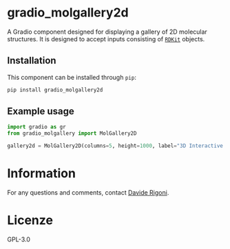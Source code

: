 # gradio_molgallery2d
A Gradio component designed for displaying a gallery of 2D molecular structures. It is designed to accept inputs consisting of [`RDKit`](https://www.rdkit.org/docs/source/rdkit.Chem.rdchem.html#rdkit.Chem.rdchem.Mol) objects.

## Installation
This component can be installed through `pip`:
```bash
pip install gradio_molgallery2d
```

## Example usage

```python
import gradio as gr
from gradio_molgallery import MolGallery2D

gallery2d = MolGallery2D(columns=5, height=1000, label="3D Interactive Structures")
```

# Information
For any questions and comments, contact [Davide Rigoni](mailto:davide.rigoni.1@unipd.it).

# Licenze
GPL-3.0
